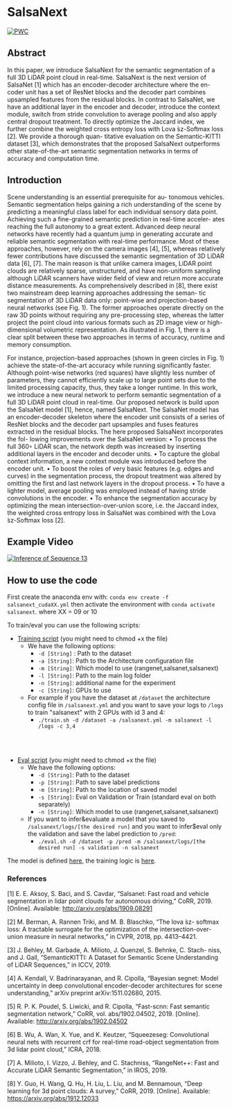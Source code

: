 # SalsaNext
[![PWC](https://img.shields.io/endpoint.svg?url=https://paperswithcode.com/badge/salsanext-fast-semantic-segmentation-of-lidar/3d-semantic-segmentation-on-semantickitti)](https://paperswithcode.com/sota/3d-semantic-segmentation-on-semantickitti?p=salsanext-fast-semantic-segmentation-of-lidar)

## Abstract 

In this paper, we introduce SalsaNext for the semantic segmentation of a full 3D LiDAR point cloud in real-time. SalsaNext is the next version of SalsaNet [1] which has an encoder-decoder architecture where the en- coder unit has a set of ResNet blocks and the decoder part combines upsampled features from the residual blocks. In contrast to SalsaNet, we have an additional layer in the encoder and decoder, introduce the context module, switch from stride convolution to average pooling and also apply central dropout treatment. To directly optimize the Jaccard index, we further combine the weighted cross entropy loss with Lova ́sz-Softmax loss [2]. We provide a thorough quan- titative evaluation on the Semantic-KITTI dataset [3], which demonstrates that the proposed SalsaNext outperforms other state-of-the-art semantic segmentation networks in terms of accuracy and computation time.

## Introduction 

Scene understanding is an essential prerequisite for au- tonomous vehicles. Semantic segmentation helps gaining a rich understanding of the scene by predicting a meaningful class label for each individual sensory data point. Achieving such a fine-grained semantic prediction in real-time acceler- ates reaching the full autonomy to a great extent.
Advanced deep neural networks have recently had a quantum jump in generating accurate and reliable semantic segmentation with real-time performance. Most of these approaches, however, rely on the camera images [4], [5], whereas relatively fewer contributions have discussed the semantic segmentation of 3D LiDAR data [6], [7]. The main reason is that unlike camera images, LiDAR point clouds are relatively sparse, unstructured, and have non-uniform sampling although LiDAR scanners have wider field of view and return more accurate distance measurements.
As comprehensively described in [8], there exist two mainstream deep learning approaches addressing the seman- tic segmentation of 3D LiDAR data only: point-wise and projection-based neural networks (see Fig. 1). The former approaches operate directly on the raw 3D points without requiring any pre-processing step, whereas the latter project the point cloud into various formats such as 2D image view or high-dimensional volumetric representation. As illustrated in Fig. 1, there is a clear split between these two approaches in terms of accuracy, runtime and memory consumption.

For instance, projection-based approaches (shown in green circles in Fig. 1) achieve the state-of-the-art accuracy while running significantly faster. Although point-wise networks (red squares) have slightly less number of parameters, they cannot efficiently scale up to large point sets due to the limited processing capacity, thus, they take a longer runtime.
In this work, we introduce a new neural network to perform semantic segmentation of a full 3D LiDAR point cloud in real-time. Our proposed network is build upon the SalsaNet model [1], hence, named SalsaNext. The SalsaNet model has an encoder-decoder skeleton where the encoder unit consists of a series of ResNet blocks and the decoder part upsamples and fuses features extracted in the residual blocks. The here proposed SalsaNext incorporates the fol- lowing improvements over the SalsaNet version:
• To process the full 360◦ LiDAR scan, the network depth was increased by inserting additional layers in the encoder and decoder units.
• To capture the global context information, a new context module was introduced before the encoder unit.
• To boost the roles of very basic features (e.g. edges and curves) in the segmentation process, the dropout treatment was altered by omitting the first and last network layers in the dropout process.
• To have a lighter model, average pooling was employed instead of having stride convolutions in the encoder.
• To enhance the segmentation accuracy by optimizing
the mean intersection-over-union score, i.e. the Jaccard index, the weighted cross entropy loss in SalsaNet was combined with the Lova ́sz-Softmax loss [2].

## Example Video

[![Inference of Sequence 13](https://i.ytimg.com/vi/WEAaq7GWSz0/hqdefault.jpg?sqp=-oaymwEjCNACELwBSFryq4qpAxUIARUAAAAAGAElAADIQj0AgKJDeAE=&rs=AOn4CLBSdG0KOvr4nEYG8fT_CCuNhyUmgg)](https://www.youtube.com/watch?v=WEAaq7GWSz0 "SalsaNext")


## How to use the code

First create the anaconda env with:
```conda env create -f salsanext_cudaXX.yml``` then activate the environment with ```conda activate salsanext```.
where XX = 09 or 10

To train/eval you can use the following scripts:


 * [Training script](train.sh) (you might need to chmod +x the file)
   * We have the following options:
     * ```-d [String]``` : Path to the dataset
     * ```-a [String]```: Path to the Architecture configuration file 
     * ```-m [String]```: Which model to use (rangenet,salsanet,salsanext)
     * ```-l [String]```: Path to the main log folder
     * ```-n [String]```: additional name for the experiment
     * ```-c [String]```: GPUs to use
   * For example if you have the dataset at ``/dataset`` the architecture config file in ``/salsanext.yml``
   and you want to save your logs to ```/logs``` to train "salsanext" with 2 GPUs with id 3 and 4:
     * ```./train.sh -d /dataset -a /salsanext.yml -m salsanext -l /logs -c 3,4```
<br>
<br>

 * [Eval script](eval.sh) (you might need to chmod +x the file)
   * We have the following options:
     * ```-d [String]```: Path to the dataset
     * ```-p [String]```: Path to save label predictions
     * ``-m [String]``: Path to the location of saved model
     * ``-s [String]``: Eval on Validation or Train (standard eval on both separately)
     * ```-n [String]```: Which model to use (rangenet,salsanet,salsanext)
   * If you want to infer&evaluate a model that you saved to ````/salsanext/logs/[the desired run]```` and you
   want to infer$eval only the validation and save the label prediction to ```/pred```:
     * ```./eval.sh -d /dataset -p /pred -m /salsanext/logs/[the desired run] -s validation -n salsanext```
     
     
     
 The model is defined [here](train/tasks/semantic/modules/segmentator.py), the training logic is
 [here](train/tasks/semantic/modules/trainer.py).
 
 
 ### References 
[1] E. E. Aksoy, S. Baci, and S. Cavdar, “Salsanet: Fast road and vehicle segmentation in lidar point clouds for autonomous driving,” CoRR, 2019. [Online]. Available: http://arxiv.org/abs/1909.08291

[2] M. Berman, A. Rannen Triki, and M. B. Blaschko, “The lova ́sz- softmax loss: A tractable surrogate for the optimization of the intersection-over-union measure in neural networks,” in CVPR, 2018, pp. 4413–4421.

[3] J. Behley, M. Garbade, A. Milioto, J. Quenzel, S. Behnke, C. Stach- niss, and J. Gall, “SemanticKITTI: A Dataset for Semantic Scene Understanding of LiDAR Sequences,” in ICCV, 2019.

[4] A. Kendall, V. Badrinarayanan, and R. Cipolla, “Bayesian segnet: Model uncertainty in deep convolutional encoder-decoder architectures for scene understanding,” arXiv preprint arXiv:1511.02680, 2015.

[5] R. P. K. Poudel, S. Liwicki, and R. Cipolla, “Fast-scnn: Fast semantic segmentation network,” CoRR, vol. abs/1902.04502, 2019. [Online]. Available: http://arxiv.org/abs/1902.04502

[6] B. Wu, A. Wan, X. Yue, and K. Keutzer, “Squeezeseg: Convolutional neural nets with recurrent crf for real-time road-object segmentation from 3d lidar point cloud,” ICRA, 2018.

[7] A. Milioto, I. Vizzo, J. Behley, and C. Stachniss, “RangeNet++: Fast and Accurate LiDAR Semantic Segmentation,” in IROS, 2019.

[8] Y. Guo, H. Wang, Q. Hu, H. Liu, L. Liu, and M. Bennamoun, “Deep learning for 3d point clouds: A survey,” CoRR, 2019. [Online]. Available: https://arxiv.org/abs/1912.12033
 
 
